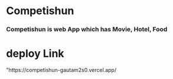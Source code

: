 # Competishun
### Competishun is web App which has Movie, Hotel, Food

<h1>deploy Link</h1>
"https://competishun-gautam2s0.vercel.app/
